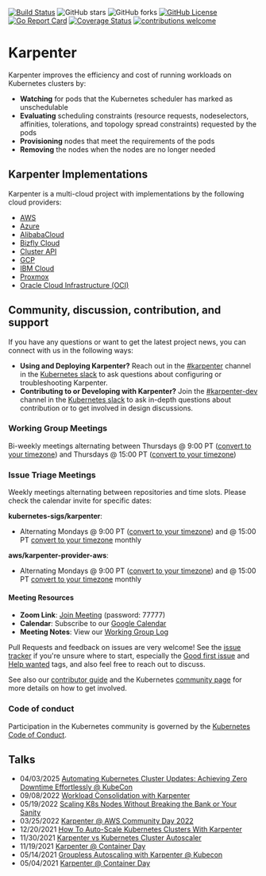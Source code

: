 [![Build Status](https://img.shields.io/github/actions/workflow/status/aws/karpenter-core/presubmit.yaml?branch=main)](https://github.com/aws/karpenter-core/actions/workflows/presubmit.yaml)
![GitHub stars](https://img.shields.io/github/stars/aws/karpenter-core)
![GitHub forks](https://img.shields.io/github/forks/aws/karpenter-core)
[![GitHub License](https://img.shields.io/badge/License-Apache%202.0-ff69b4.svg)](https://github.com/aws/karpenter-core/blob/main/LICENSE)
[![Go Report Card](https://goreportcard.com/badge/github.com/aws/karpenter-core)](https://goreportcard.com/report/github.com/aws/karpenter-core)
[![Coverage Status](https://coveralls.io/repos/github/aws/karpenter-core/badge.svg?branch=main)](https://coveralls.io/github/aws/karpenter-core?branch=main)
[![contributions welcome](https://img.shields.io/badge/contributions-welcome-brightgreen.svg?style=flat)](https://github.com/aws/karpenter-core/issues)

# Karpenter

Karpenter improves the efficiency and cost of running workloads on Kubernetes clusters by:

* **Watching** for pods that the Kubernetes scheduler has marked as unschedulable
* **Evaluating** scheduling constraints (resource requests, nodeselectors, affinities, tolerations, and topology spread constraints) requested by the pods
* **Provisioning** nodes that meet the requirements of the pods
* **Removing** the nodes when the nodes are no longer needed

## Karpenter Implementations
Karpenter is a multi-cloud project with implementations by the following cloud providers:
- [AWS](https://github.com/aws/karpenter-provider-aws)
- [Azure](https://github.com/Azure/karpenter-provider-azure)
- [AlibabaCloud](https://github.com/cloudpilot-ai/karpenter-provider-alibabacloud)
- [Bizfly Cloud](https://github.com/bizflycloud/karpenter-provider-bizflycloud)
- [Cluster API](https://github.com/kubernetes-sigs/karpenter-provider-cluster-api)
- [GCP](https://github.com/cloudpilot-ai/karpenter-provider-gcp)
- [IBM Cloud](https://github.com/pfeifferj/karpenter-provider-ibm-cloud)
- [Proxmox](https://github.com/sergelogvinov/karpenter-provider-proxmox)
- [Oracle Cloud Infrastructure (OCI)](https://github.com/zoom/karpenter-oci)

## Community, discussion, contribution, and support

If you have any questions or want to get the latest project news, you can connect with us in the following ways:
- __Using and Deploying Karpenter?__ Reach out in the [#karpenter](https://kubernetes.slack.com/archives/C02SFFZSA2K) channel in the [Kubernetes slack](https://slack.k8s.io/) to ask questions about configuring or troubleshooting Karpenter.
- __Contributing to or Developing with Karpenter?__ Join the [#karpenter-dev](https://kubernetes.slack.com/archives/C04JW2J5J5P) channel in the [Kubernetes slack](https://slack.k8s.io/) to ask in-depth questions about contribution or to get involved in design discussions.

### Working Group Meetings
Bi-weekly meetings alternating between Thursdays @ 9:00 PT ([convert to your timezone](http://www.thetimezoneconverter.com/?t=9:00&tz=Seattle)) and Thursdays @ 15:00 PT ([convert to your timezone](http://www.thetimezoneconverter.com/?t=15:00&tz=Seattle))

### Issue Triage Meetings
Weekly meetings alternating between repositories and time slots. Please check the calendar invite for specific dates:

**kubernetes-sigs/karpenter**:
- Alternating Mondays @ 9:00 PT ([convert to your timezone](http://www.thetimezoneconverter.com/?t=9:00&tz=Seattle)) and @ 15:00 PT [convert to your timezone](http://www.thetimezoneconverter.com/?t=15:00&tz=Seattle) monthly

**aws/karpenter-provider-aws**:
- Alternating Mondays @ 9:00 PT ([convert to your timezone](http://www.thetimezoneconverter.com/?t=9:00&tz=Seattle)) and @ 15:00 PT [convert to your timezone](http://www.thetimezoneconverter.com/?t=15:00&tz=Seattle) monthly

#### Meeting Resources
- **Zoom Link**: [Join Meeting](https://zoom.us/j/95618088729) (password: 77777)
- **Calendar**: Subscribe to our [Google Calendar](https://calendar.google.com/calendar/u/0?cid=N3FmZGVvZjVoZWJkZjZpMnJrMmplZzVqYmtAZ3JvdXAuY2FsZW5kYXIuZ29vZ2xlLmNvbQ)
- **Meeting Notes**: View our [Working Group Log](https://docs.google.com/document/d/18BT0AIMugpNpiSPJNlcAL2rv69yAE6Z06gUVj7v_clg/edit?usp=sharing)

Pull Requests and feedback on issues are very welcome!
See the [issue tracker](https://github.com/aws/karpenter-core/issues) if you're unsure where to start, especially the [Good first issue](https://github.com/aws/karpenter-core/issues?q=is%3Aopen+is%3Aissue+label%3Agood-first-issue) and [Help wanted](https://github.com/aws/karpenter-core/issues?utf8=%E2%9C%93&q=is%3Aopen+is%3Aissue+label%3Ahelp-wanted) tags, and
also feel free to reach out to discuss.

See also our [contributor guide](CONTRIBUTING.md) and the Kubernetes [community page](https://kubernetes.io/community) for more details on how to get involved.

### Code of conduct

Participation in the Kubernetes community is governed by the [Kubernetes Code of Conduct](code-of-conduct.md).

## Talks
- 04/03/2025 [Automating Kubernetes Cluster Updates: Achieving Zero Downtime Effortlessly @ KubeCon](https://youtu.be/rAIcQvKBuZA?si=UZhNqwjPCIybHCvW)
- 09/08/2022 [Workload Consolidation with Karpenter](https://youtu.be/BnksdJ3oOEs)
- 05/19/2022 [Scaling K8s Nodes Without Breaking the Bank or Your Sanity](https://www.youtube.com/watch?v=UBb8wbfSc34)
- 03/25/2022 [Karpenter @ AWS Community Day 2022](https://youtu.be/sxDtmzbNHwE?t=3931)
- 12/20/2021 [How To Auto-Scale Kubernetes Clusters With Karpenter](https://youtu.be/C-2v7HT-uSA)
- 11/30/2021 [Karpenter vs Kubernetes Cluster Autoscaler](https://youtu.be/3QsVRHVdOnM)
- 11/19/2021 [Karpenter @ Container Day](https://youtu.be/qxWJRUF6JJc)
- 05/14/2021 [Groupless Autoscaling with Karpenter @ Kubecon](https://www.youtube.com/watch?v=43g8uPohTgc)
- 05/04/2021 [Karpenter @ Container Day](https://youtu.be/MZ-4HzOC_ac?t=7137)
